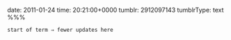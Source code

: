 date: 2011-01-24
time: 20:21:00+0000
tumblr: 2912097143
tumblrType: text
%%%

`start of term ⇒ fewer updates here`
